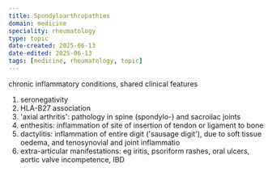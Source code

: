 ```yaml
---
title: Spondyloarthropathies
domain: medicine
speciality: rheumatology
type: topic
date-created: 2025-06-13
date-edited: 2025-06-13
tags: [medicine, rheumatology, topic]
---
```


chronic inflammatory conditions, shared clinical features

1. seronegativity
2. HLA-B27 association
3. 'axial arthritis': pathology in spine (spondylo-) and sacroilac joints
4. enthesitis: inflammation of site of insertion of tendon or ligament to bone
5. dactylitis: inflammation of entire digit ('sausage digit'), due to soft tissue oedema, and tenosynovial and joint inflammatio
6. extra-articular manifestations: eg iritis, psoriform rashes, oral ulcers, aortic valve incompetence, IBD
